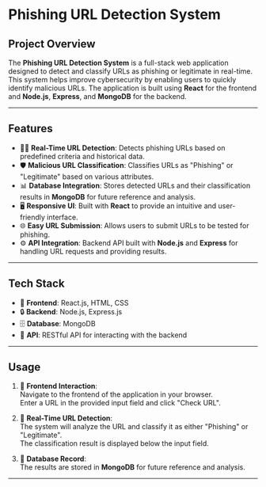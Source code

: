 # Phishing URL Detection System

## Project Overview

The **Phishing URL Detection System** is a full-stack web application designed to detect and classify URLs as phishing or legitimate in real-time. This system helps improve cybersecurity by enabling users to quickly identify malicious URLs. The application is built using **React** for the frontend and **Node.js**, **Express**, and **MongoDB** for the backend.

---

## Features

- 🕵️‍♂️ **Real-Time URL Detection**: Detects phishing URLs based on predefined criteria and historical data.
- 🛡️ **Malicious URL Classification**: Classifies URLs as "Phishing" or "Legitimate" based on various attributes.
- 📊 **Database Integration**: Stores detected URLs and their classification results in **MongoDB** for future reference and analysis.
- 🖥️ **Responsive UI**: Built with **React** to provide an intuitive and user-friendly interface.
- 🌐 **Easy URL Submission**: Allows users to submit URLs to be tested for phishing.
- ⚙️ **API Integration**: Backend API built with **Node.js** and **Express** for handling URL requests and providing results.

---

## Tech Stack

- 🔧 **Frontend**: React.js, HTML, CSS
- 🔒 **Backend**: Node.js, Express.js
- 🗄️ **Database**: MongoDB
- 🔌 **API**: RESTful API for interacting with the backend

---

## Usage

1. 📝 **Frontend Interaction**:  
   Navigate to the frontend of the application in your browser.  
   Enter a URL in the provided input field and click "Check URL".

2. 🚀 **Real-Time URL Detection**:  
   The system will analyze the URL and classify it as either "Phishing" or "Legitimate".  
   The classification result is displayed below the input field.

3. 💾 **Database Record**:  
   The results are stored in **MongoDB** for future reference and analysis.

---

